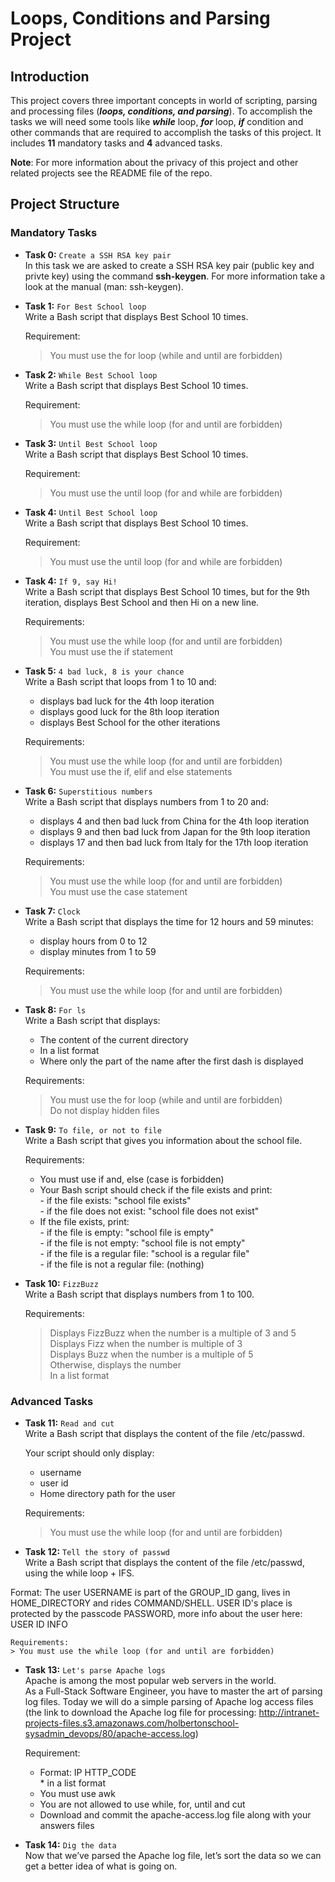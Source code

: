 # Loops, Conditions and Parsing Project

## Introduction

This project covers three important concepts in world of scripting, parsing and processing files (***loops, conditions, and parsing***). To accomplish the tasks we will need some tools like ***while*** loop, ***for*** loop, ***if*** condition and other commands that are required to accomplish the tasks of this project. It includes **11** mandatory tasks and **4** advanced tasks. 

**Note**: For more information about the privacy of this project and other related projects see the README file of the repo.

## Project Structure

### Mandatory Tasks

- **Task 0:** `Create a SSH RSA key pair`  
In this task we are asked to create a SSH RSA key pair (public key and privte key) using the command **ssh-keygen**. For more information take a look at the manual (man: ssh-keygen).

- **Task 1:** `For Best School loop`  
Write a Bash script that displays Best School 10 times.

	Requirement:  
	> You must use the for loop (while and until are forbidden)

- **Task 2:** `While Best School loop`  
Write a Bash script that displays Best School 10 times.  

	Requirement:
	> You must use the while loop (for and until are forbidden)

- **Task 3:** `Until Best School loop`  
Write a Bash script that displays Best School 10 times.  

	Requirement:
	> You must use the until loop (for and while are forbidden)

- **Task 4:** `Until Best School loop`  
Write a Bash script that displays Best School 10 times.  

	Requirement:
	> You must use the until loop (for and while are forbidden)

- **Task 4:** `If 9, say Hi!`  
Write a Bash script that displays Best School 10 times, but for the 9th iteration, displays Best School and then Hi on a new line.  

	Requirements:
	> You must use the while loop (for and until are forbidden)  
	> You must use the if statement

- **Task 5:** `4 bad luck, 8 is your chance`  
Write a Bash script that loops from 1 to 10 and:  
	+ displays bad luck for the 4th loop iteration  
	+ displays good luck for the 8th loop iteration  
	+ displays Best School for the other iterations  

	Requirements:  
	> You must use the while loop (for and until are forbidden)  
	> You must use the if, elif and else statements  

- **Task 6:** `Superstitious numbers`  
Write a Bash script that displays numbers from 1 to 20 and:  
	+ displays 4 and then bad luck from China for the 4th loop iteration  
	+ displays 9 and then bad luck from Japan for the 9th loop iteration  
	+ displays 17 and then bad luck from Italy for the 17th loop iteration  

	Requirements:  
	> You must use the while loop (for and until are forbidden)  
	> You must use the case statement  

- **Task 7:** `Clock`  
Write a Bash script that displays the time for 12 hours and 59 minutes:  
	+ display hours from 0 to 12  
	+ display minutes from 1 to 59  

	Requirements:  
	> You must use the while loop (for and until are forbidden)  

- **Task 8:** `For ls`  
Write a Bash script that displays:  
	+ The content of the current directory  
	+ In a list format  
	+ Where only the part of the name after the first dash is displayed  

	Requirements:  
	> You must use the for loop (while and until are forbidden)  
	> Do not display hidden files  

- **Task 9:** `To file, or not to file`  
Write a Bash script that gives you information about the school file.  

	Requirements:  
	+ You must use if and, else (case is forbidden)  
	+ Your Bash script should check if the file exists and print:  
		\- if the file exists: "school file exists"  
		\- if the file does not exist: "school file does not exist"  
	+ If the file exists, print:  
		\- if the file is empty: "school file is empty"   
		\- if the file is not empty: "school file is not empty"   
		\- if the file is a regular file: "school is a regular file"  
		\- if the file is not a regular file: (nothing)  

- **Task 10:** `FizzBuzz`  
Write a Bash script that displays numbers from 1 to 100.  

	Requirements:  
	> Displays FizzBuzz when the number is a multiple of 3 and 5  
	> Displays Fizz when the number is multiple of 3  
	> Displays Buzz when the number is a multiple of 5  
	> Otherwise, displays the number  
	> In a list format
	

### Advanced Tasks  

- **Task 11:** `Read and cut`  
Write a Bash script that displays the content of the file /etc/passwd.  

	Your script should only display:  
	+ username  
	+ user id  
	+ Home directory path for the user  

	Requirements:  	
	> You must use the while loop (for and until are forbidden)  

- **Task 12:** `Tell the story of passwd`  
Write a Bash script that displays the content of the file /etc/passwd, using the while loop + IFS.  

Format: The user USERNAME is part of the GROUP_ID gang, lives in HOME_DIRECTORY and rides COMMAND/SHELL. USER ID's place is protected by the passcode PASSWORD, more info about the user here: USER ID INFO    

	Requirements:  
	> You must use the while loop (for and until are forbidden)  

- **Task 13:** `Let's parse Apache logs`   
Apache is among the most popular web servers in the world.  
As a Full-Stack Software Engineer, you have to master the art of parsing log files. Today we will do a simple parsing of Apache log access files (the link to download the Apache log file for processing: http://intranet-projects-files.s3.amazonaws.com/holbertonschool-sysadmin_devops/80/apache-access.log)  

	Requirement:  
	+ Format: IP HTTP_CODE  
		\* in a list format  
	+ You must use awk  
	+ You are not allowed to use while, for, until and cut  
	+ Download and commit the apache-access.log file along with your answers files  

- **Task 14:** `Dig the data`  
Now that we’ve parsed the Apache log file, let’s sort the data so we can get a better idea of what is going on.  


